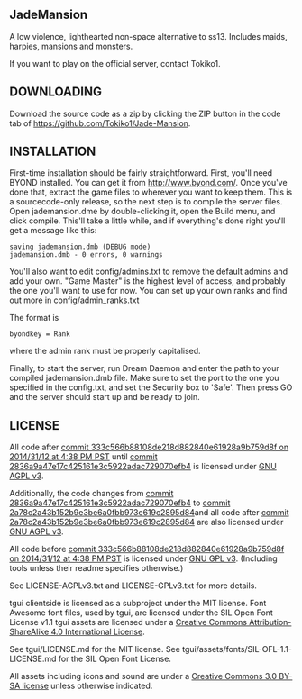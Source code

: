 ## JadeMansion

A low violence, lighthearted non-space alternative to ss13. Includes maids, harpies, mansions and monsters.

If you want to play on the official server, contact Tokiko1.

## DOWNLOADING
Download the source code as a zip by clicking the ZIP button in the code tab of https://github.com/Tokiko1/Jade-Mansion.

## INSTALLATION

First-time installation should be fairly straightforward.  First, you'll need BYOND installed.  You can get it from http://www.byond.com/.  Once you've done that, extract the game files to wherever you want to keep them.  This is a
sourcecode-only release, so the next step is to compile the server files. Open jademansion.dme by double-clicking it, open the Build menu, and click compile.  This'll take a little while, and if everything's done right you'll get a message like this:

```
saving jademansion.dmb (DEBUG mode)
jademansion.dmb - 0 errors, 0 warnings
```

You'll also want to edit config/admins.txt to remove the default admins and add your own.  "Game Master" is the highest level of access, and probably the one you'll want to use for now.  You can set up your own ranks and find out more in config/admin_ranks.txt

The format is

```
byondkey = Rank
```

where the admin rank must be properly capitalised.

Finally, to start the server, run Dream Daemon and enter the path to your
compiled jademansion.dmb file.  Make sure to set the port to the one you specified in the config.txt, and set the Security box to 'Safe'.  Then press GO and the server should start up and be ready to join.

## LICENSE

All code after [commit 333c566b88108de218d882840e61928a9b759d8f on 2014/31/12 at 4:38 PM PST](https://github.com/tgstation/tgstation/commit/333c566b88108de218d882840e61928a9b759d8f) until [commit 2836a9a47e17c425161e3c5922adac729070efb4](https://github.com/tgstation/tgstation/commit/2836a9a47e17c425161e3c5922adac729070efb4) is licensed under [GNU AGPL v3](http://www.gnu.org/licenses/agpl-3.0.html).

Additionally, the code changes from [commit 2836a9a47e17c425161e3c5922adac729070efb4](https://github.com/tgstation/tgstation/commit/2836a9a47e17c425161e3c5922adac729070efb4) to [commit 2a78c2a43b152b9e3be6a0fbb973e619c2895d84](https://github.com/Tokiko1/Jade-Mansion/commit/2a78c2a43b152b9e3be6a0fbb973e619c2895d84)and all code after [commit 2a78c2a43b152b9e3be6a0fbb973e619c2895d84](https://github.com/Tokiko1/Jade-Mansion/commit/2a78c2a43b152b9e3be6a0fbb973e619c2895d84) are also licensed under [GNU AGPL v3](http://www.gnu.org/licenses/agpl-3.0.html).

All code before [commit 333c566b88108de218d882840e61928a9b759d8f on 2014/31/12 at 4:38 PM PST](https://github.com/tgstation/tgstation/commit/333c566b88108de218d882840e61928a9b759d8f) is licensed under [GNU GPL v3](https://www.gnu.org/licenses/gpl-3.0.html).
(Including tools unless their readme specifies otherwise.)

See LICENSE-AGPLv3.txt and LICENSE-GPLv3.txt for more details.

tgui clientside is licensed as a subproject under the MIT license.
Font Awesome font files, used by tgui, are licensed under the SIL Open Font License v1.1
tgui assets are licensed under a [Creative Commons Attribution-ShareAlike 4.0 International License](http://creativecommons.org/licenses/by-sa/4.0/).

See tgui/LICENSE.md for the MIT license.
See tgui/assets/fonts/SIL-OFL-1.1-LICENSE.md for the SIL Open Font License.

All assets including icons and sound are under a [Creative Commons 3.0 BY-SA license](http://creativecommons.org/licenses/by-sa/3.0/) unless otherwise indicated.
